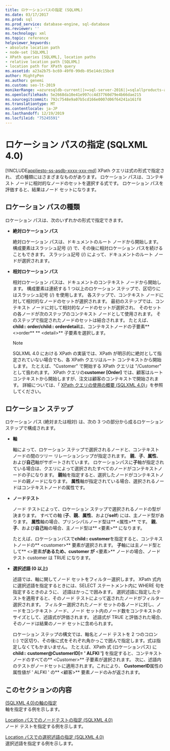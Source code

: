 ```yaml
---
title: ロケーションパスの指定 (SQLXML)
ms.date: 03/17/2017
ms.prod: sql
ms.prod_service: database-engine, sql-database
ms.reviewer: ''
ms.technology: xml
ms.topic: reference
helpviewer_keywords:
- absolute location path
- node-set [SQLXML]
- XPath queries [SQLXML], location paths
- relative location path [SQLXML]
- location path for XPath query
ms.assetid: a23a2b75-bc69-49f0-99db-05e14dc15bc0
author: MightyPen
ms.author: genemi
ms.custom: seo-lt-2019
monikerRange: =azuresqldb-current||>=sql-server-2016||=sqlallproducts-allversions||>=sql-server-linux-2017||=azuresqldb-mi-current
ms.openlocfilehash: 5e2668da10e41e997cc4d37760d79e4b66dae215
ms.sourcegitcommit: 792c7548e9a07b5cd166e0007d06f64241a161f8
ms.translationtype: MT
ms.contentlocale: ja-JP
ms.lasthandoff: 12/19/2019
ms.locfileid: "75245591"
---
```

# <a name="specifying-a-location-path-sqlxml-40"></a>ロケーション パスの指定 (SQLXML 4.0)
[!INCLUDE[appliesto-ss-asdb-xxxx-xxx-md](../../../includes/appliesto-ss-asdb-xxxx-xxx-md.md)]
  XPath クエリは式の形式で指定され、 式の種類にはさまざまなものがあります。 ロケーション パスは、コンテキスト ノードに相対的なノードのセットを選択する式です。 ロケーション パスを評価すると、結果はノード セットになります。  
  
## <a name="types-of-location-paths"></a>ロケーション パスの種類  
 ロケーション パスは、次のいずれかの形式で指定できます。  
  
-   **絶対ロケーション パス**  
  
     絶対ロケーション パスは、ドキュメントのルート ノードから開始します。 構成要素はスラッシュ記号 (/) で、その後に相対ロケーション パスを続けることもできます。 スラッシュ記号 (/) によって、ドキュメントのルート ノードが選択されます。  
  
-   **相対ロケーション パス**  
  
     相対ロケーション パスは、ドキュメントのコンテキスト ノードから開始します。 構成要素は連続する 1 つ以上のロケーション ステップで、区切りにはスラッシュ記号 (/) を使用します。 各ステップで、コンテキスト ノードに対して相対的なノードのセットが選択されます。 最初のステップでは、コンテキスト ノードに対して相対的なノードのセットが選択され、 そのセットの各ノードが次のステップのコンテキスト ノードとして使用されます。 そのステップで指定されたノードのセットは結合されます。 たとえば、 **child:: order/child:: orderdetail**は、コンテキストノードの子要素** \<>order** ** \<detail>** 子要素を選択します。  
  
    > [!NOTE]  
    >  SQLXML 4.0 における XPath の実装では、XPath が明示的に絶対として指定されていない場合でも、各 XPath クエリはルート コンテキストから開始します。 たとえば、"Customer" で開始する XPath クエリは "/Customer" として扱われます。 XPath クエリの**customer [Order]** では、顧客はルートコンテキストから開始しますが、注文は顧客のコンテキストで開始されます。 詳細については、「 [XPath クエリの使用の概要 &#40;SQLXML 4.0&#41;](../../../relational-databases/sqlxml-annotated-xsd-schemas-xpath-queries/introduction-to-using-xpath-queries-sqlxml-4-0.md)」を参照してください。  
  
## <a name="location-steps"></a>ロケーション ステップ  
 ロケーション パス (絶対または相対) は、次の 3 つの部分から成るロケーション ステップで構成されます。  
  
-   **軸**  
  
     軸によって、ロケーション ステップで選択されるノードと、コンテキスト ノードの間のツリー リレーションシップが指定されます。 **親**、**子**、**属性**、および**自己**軸がサポートされています。 ロケーションパスに**子**軸が指定されている場合は、クエリによって選択されたすべてのノードがコンテキストノードの子になります。 **親**軸を指定すると、選択したノードがコンテキストノードの親ノードになります。 **属性**軸が指定されている場合、選択されるノードはコンテキストノードの属性です。  
  
-   **ノードテスト**  
  
     ノード テストによって、ロケーション ステップで選択されるノードの型が決まります。 すべての軸 (**子**、**親**、**属性**、および**self**) には、主ノード型があります。 **属性**軸の場合、プリンシパルノード型は** \<属性>** です。 **親**、**子**、および**自己**軸の場合、主ノード型は** \<要素>** になります。  
  
     たとえば、ロケーションパスで**child:: customer**を指定すると、コンテキストノードの** \<customer>** 要素が選択されます。 **子**軸には主ノード型として** \<>要素**があるため、customer が** \<要素>** ノードの場合、ノードテスト customer は TRUE になります。  
  
-   **選択述語 (0 以上)**  
  
     述語では、軸に関してノード セットをフィルター選択します。 XPath 式内に選択述語を指定するときには、SELECT ステートメント内に WHERE 句を指定するときのように、 述語はかっこで囲みます。 選択述語に指定したテストを適用すると、そのノード テストによって返されたノードがフィルター選択されます。 フィルター選択されたノード セットの各ノードに対し、ノードをコンテキスト ノード、ノード セット内のノード数をコンテキストのサイズとして、述語式が評価されます。 述語式が TRUE と評価された場合、そのノードは結果のノード セットに含められます。  
  
     ロケーション ステップの構文では、軸名とノード テストを 2 つのコロン (::) で区切り、その後に式をそれぞれ角かっこで囲んで指定します。式は指定しなくてもかまいません。 たとえば、XPath 式 (ロケーションパス) に**child:: customer@CustomerID[= ' ALFKI ']** を指定すると、コンテキストノードのすべての** \<Customer>** 子要素が選択されます。 次に、述語内のテストがノードセットに適用されます。これにより、 **CustomerID**属性の属性値が ' ALFKI ' の** \<顧客>** 要素ノードのみが返されます。  
  
## <a name="in-this-section"></a>このセクションの内容  
 [&#40;SQLXML 4.0&#41;の軸の指定](../../../relational-databases/sqlxml-annotated-xsd-schemas-xpath-queries/location-path/specifying-an-axis-sqlxml-4-0.md)  
 軸を指定する例を示します。  
  
 [Location パスでのノードテストの指定 &#40;SQLXML 4.0&#41;](../../../relational-databases/sqlxml-annotated-xsd-schemas-xpath-queries/location-path/specifying-a-node-test-in-the-location-path-sqlxml-4-0.md)  
 ノード テストを指定する例を示します。  
  
 [Location パスでの選択述語の指定 &#40;SQLXML 4.0&#41;](../../../relational-databases/sqlxml-annotated-xsd-schemas-xpath-queries/location-path/specifying-selection-predicates-in-the-location-path-sqlxml-4-0.md)  
 選択述語を指定する例を示します。  
  
  
